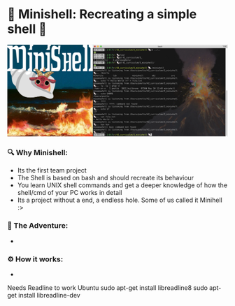 # 🐚 Minishell: Recreating a simple shell 🐚

<img src="readme/minishell.png">

### 🔍 Why Minishell:
- Its the first team project
- The Shell is based on bash and should recreate its behaviour
- You learn UNIX shell commands and get a deeper knowledge of how the shell/cmd of your PC works in detail
- Its a project without a end, a endless hole. Some of us called it Minihell :>

### 🥸 The Adventure:
- 

### ⚙️ How it works:
-


Needs Readline to work
Ubuntu
sudo apt-get install libreadline8
sudo apt-get install libreadline-dev